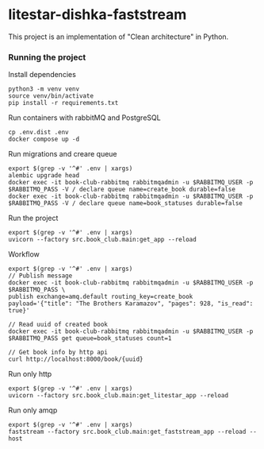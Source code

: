 # litestar-dishka-faststream

This project is an implementation of "Clean architecture" in Python.

### Running the project

Install dependencies

```shell
python3 -m venv venv
source venv/bin/activate
pip install -r requirements.txt
```

Run containers with rabbitMQ and PostgreSQL

```
cp .env.dist .env
docker compose up -d
```

Run migrations and creare queue

```shell
export $(grep -v '^#' .env | xargs)
alembic upgrade head
docker exec -it book-club-rabbitmq rabbitmqadmin -u $RABBITMQ_USER -p $RABBITMQ_PASS -V / declare queue name=create_book durable=false
docker exec -it book-club-rabbitmq rabbitmqadmin -u $RABBITMQ_USER -p $RABBITMQ_PASS -V / declare queue name=book_statuses durable=false
```

Run the project

```shell
export $(grep -v '^#' .env | xargs)
uvicorn --factory src.book_club.main:get_app --reload
```

Workflow 

```shell
export $(grep -v '^#' .env | xargs)
// Publish message
docker exec -it book-club-rabbitmq rabbitmqadmin -u $RABBITMQ_USER -p $RABBITMQ_PASS \
publish exchange=amq.default routing_key=create_book payload='{"title": "The Brothers Karamazov", "pages": 928, "is_read": true}'

// Read uuid of created book
docker exec -it book-club-rabbitmq rabbitmqadmin -u $RABBITMQ_USER -p $RABBITMQ_PASS get queue=book_statuses count=1

// Get book info by http api
curl http://localhost:8000/book/{uuid}
```

Run only http
```shell
export $(grep -v '^#' .env | xargs)
uvicorn --factory src.book_club.main:get_litestar_app --reload
```

Run only amqp
```shell
export $(grep -v '^#' .env | xargs)
faststream --factory src.book_club.main:get_faststream_app --reload --host
```
